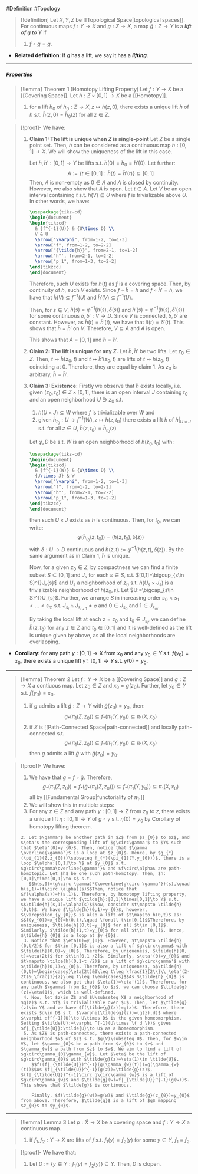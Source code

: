 #Definition #Topology 

> [!definition]
> Let $X,Y,Z$ be [[Topological Space|topological spaces]]. For continuous maps $f:Y\to X$ and $g:Z\to X$, a map $\tilde{g}:Z\to Y$ is a ***lift of $g$ to $Y$*** if
> 1. $f\circ \tilde{g}=g$.
- **Related definition**: If $g$ has a lift, we say it has a ***lifting***.
---
##### Properties
> [!lemma] Theorem 1 (Homotopy Lifting Property)
> Let $f:Y\to X$ be a [[Covering Space]]. Let $h:Z\times[0,1]\to X$ be a [[Homotopy]]. 
> 1. for a lift $\tilde{h}_{0}$ of $h_{0}:Z\to X,z \mapsto h(z,0)$, there exists a unique lift $\tilde{h}$ of $h$ s.t. $\tilde{h}(z,0)=\tilde{h}_{0}(z)$ for all $z\in Z$. 

> [!proof]-
> We have:
> 1. **Claim 1: The lift is unique when $Z$ is single-point**
>    Let $Z$ be a single point set. Then, $h$ can be considered as a continuous map $h:[0,1]\to X$. We will show the uniqueness of the lift in this case. 
>    
>    Let $\tilde{h},\tilde{h}':[0,1]\to Y$ be lifts s.t. $\tilde{h}(0)=\tilde{h}_{0}=\tilde{h}'(0)$. Let further: $$A:=\{ t\in[0,1]:\tilde{h}(t)=\tilde{h}'(t) \}\subseteq[0,1]$$Then, $A$ is non-empty as $0\in A$ and $A$ is closed by continuity. However, we also show that $A$ is open. Let $t\in A$. Let $V$ be an open interval containing $t$ s.t. $h(V)\subseteq U$ where $f$ is trivializable above $U$. In other words, we have:
>    
>    ```tikz
>    \usepackage{tikz-cd} 
>    \begin{document}
>    \begin{tikzcd} 
> 	   & {f^{-1}(U)} & {U\times D} \\ 
> 	   V & U 
> 	   \arrow["\varphi", from=1-2, to=1-3]
> 	   \arrow["f", from=1-2, to=2-2]
> 	   \arrow["{\tilde{h}}", from=2-1, to=1-2] 
> 	   \arrow["h"', from=2-1, to=2-2] 
> 	   \arrow["p_1", from=1-3, to=2-2]
>    \end{tikzcd}
>    \end{document}
>    ```
>    Therefore, such $U$ exists for $h(t)$ as $f$ is a covering space. Then, by continuity of $h$, such $V$ exists. Since $f\circ\tilde{h}=h$ and $f\circ\tilde{h}'=h$, we have that $\tilde{h}(V)\subseteq f^{-1}(U)$ and $\tilde{h}'(V)\subseteq f^{-1}(U)$. 
>    
>    Then, for $s\in V$, $\tilde{h}(s)=\varphi ^{-1}(h(s),\delta(s))$ and $\tilde{h}'(s)=\varphi ^{-1}(h(s),\delta'(s))$ for some continuous $\delta,\delta':V\to D$. Since $V$ is connected, $\delta,\delta'$ are constant. However, as $\tilde{h}(t)=\tilde{h}'(t)$, we have that $\delta(t)=\delta'(t)$. This shows that $\tilde{h}=\tilde{h}'$ on $V$. Therefore, $V\subseteq A$ and $A$ is open. 
>    
>    This shows that $A=[0,1]$ and $\tilde{h}=\tilde{h}'$.
> 2. **Claim 2: The lift is unique for any $Z$.**
>    Let $\tilde{h},\tilde{h}'$ be two lifts. Let $z_{0}\in Z$. Then, $t\mapsto \tilde{h}(z_{0},t)$ and $t\mapsto \tilde{h}'(z_{0},t)$ are lifts of $t\mapsto h(z_{0},t)$ coinciding at $0$. Therefore, they are equal by claim 1. As $z_{0}$ is arbitrary, $\tilde{h}=\tilde{h}'$.
> 3. **Claim 3: Existence**:
>    Firstly we observe that $\tilde{h}$ exists locally, i.e. given $(z_{0},t_{0})\in Z\times[0,1]$, there is an open interval $J$ containing $t_{0}$ and an open neighborhood $U\ni z_{0}$ s.t. 
>    1. $h(U\times J)\subseteq W$ where $f$ is trivializable over $W$ and
>    2. given $\tilde{h}_{t_{0}}:U\to f^{-1}(W), z\mapsto \tilde{h}(z,t_{0})$ there exists a lift $\tilde{h}$ of $h|_{U\times J}$ s.t. for all $z\in U$, $\tilde{h}(z,t_{0})=\tilde{h}_{t_{0}}(z)$
>       
>    Let $\varphi,D$ be s.t. $W$ is an open neighborhood of $h(z_{0},t_{0})$ with: 
>    
>    ```tikz
>    \usepackage{tikz-cd} 
>    \begin{document}
>    \begin{tikzcd} 
> 	   & {f^{-1}(W)} & {W\times D} \\ 
> 	   {U\times J} & W
> 	   \arrow["\varphi", from=1-2, to=1-3]
> 	   \arrow["f", from=1-2, to=2-2]
> 	   \arrow["h"', from=2-1, to=2-2] 
> 	   \arrow["p_1", from=1-3, to=2-2]
>    \end{tikzcd}
>    \end{document}
>    ```
>    then such $U\times J$ exists as $h$ is continuous. Then, for $t_{0}$, we can write: $$\varphi(\tilde{h}_{t_{0}}(z,t_{0}))=(h(z,t_{0}),\delta(z))$$with $\delta:U\to D$ continuous and $\tilde{h}(z,t):=\varphi ^{-1}(h(z,t),\delta(z))$. By the same argument as in Claim 1, $\tilde{h}$ is unique.
>    
>    Now, for a given $z_{0}\in Z$, by compactness we can find a finite subset $S\subseteq [0,1]$ and $J_{s}$ for each $s\in S$, s.t. $[0,1]=\bigcup_{s\in S}^{}J_{s}$ and $U_{s}$ a neighborhood of $z_{0}$ s.t. $h(U_{s}\times J_{s})$ is a trivializable neighborhood of $h(z_{0},s)$. Let $U:=\bigcap_{s\in S}^{}U_{s}$. Further, we arrange $S$ in increasing order $s_{0}<s_{1}<\dots<s_{m}$ s.t. $J_{s_{i}}\cap J_{s_{i+1}}\neq \varnothing$ and $0\in J_{s_{0}}$ and $1\in J_{s_{m}}$. 
>    
>    By taking the local lift at each $z=z_{0}$ and $t_{0}\in J_{s_{i}}$, we can define $\tilde{h}(z,t_{0})$ for any $z\in Z$ and $t_{0}\in [0,1]$ and it is well-defined as the lift is unique given by above, as all the local neighborhoods are overlapping.
- **Corollary**: for any path $\gamma:[0,1]\to X$ from $x_{0}$ and any $y_{0}\in Y$ s.t. $f(y_{0})=x_{0}$, there exists a unique lift $\tilde{\gamma}:[0,1]\to Y$ s.t. $\tilde{\gamma}(0)=y_{0}$.
---
> [!lemma] Theorem 2
> Let $f:Y\to X$ be a [[Covering Space]] and $g:Z\to X$ a contiuous map. Let $z_{0}\in Z$ and $x_{0}=g(z_{0})$. Further, let $y_{0}\in Y$ s.t. $f(y_{0})=x_{0}$.
> 1. if $g$ admits a lift $\tilde{g}:Z\to Y$ with $\tilde{g}(z_{0})=y_{0}$, then: $$g_{*}(\pi_{1}(Z,z_{0}))\subseteq f_{*}(\pi_{1}(Y,y_{0}))\subseteq \pi_{1}(X,x_{0})$$
> 2. if $Z$ is [[Path-Connected Space|path-connected]] and locally path-connected s.t. $$g_{*}(\pi_{1}(Z,z_{0}))\subseteq f_{*}(\pi_{1}(Y,y_{0}))\subseteq \pi_{1}(X,x_{0})$$then $g$ admits a lift $\tilde{g}$ with $\tilde{g}(z_{0})=y_{0}$.

> [!proof]-
> We have:
> 1. We have that $g=f\circ \tilde{g}$. Therefore, $$g_{*}(\pi_{1}(Z,z_{0}))=f_{*}(\tilde{g}_{*}(\pi_{1}(Z,z_{0})))\subseteq f_{*}(\pi_{1}(Y,y_{0}))\subseteq \pi_{1}(X,x_{0})$$all by [[Fundamental Group|functoriality of $\pi_{1}$.]]
> 2. We will show this in multiple steps:
> 	1. For any $z\in Z$ and any path $\gamma:[0,1]\to Z$ from $z_{0}$ to $z$, there exists a unique lift $\eta:[0,1]\to Y$ of $g\circ\gamma$ s.t. $\eta(0)=y_{0}$ by Corollary of homotopy lifting theorem.
> 	  
>     2. Let $\gamma'$ be another path in $Z$ from $z_{0}$ to $z$, and $\eta'$ the corresponding lift of $g\circ\gamma'$ to $Y$ such that $\eta'(0)=y_{0}$. Then, notice that $\gamma \overline{\gamma'}$ is a loop at $z_{0}$. Hence, by $g_{*}(\pi_{1}(Z,z_{0}))\subseteq f_{*}(\pi_{1}(Y,y_{0}))$, there is a loop $\alpha:[0,1]\to Y$ at $y_{0}$ s.t. $g\circ\gamma\overline{\gamma'}$ and $f\circ\alpha$ are path-homotopic. Let $h$ be one such path-homotopy. Then, $h:[0,1]\times[0,1]\to X$ s.t. 
>        $$h(s,0)=(g\circ \gamma)*(\overline{g\circ \gamma'})(s),\quad h(s,1)=(f\circ \alpha)(s)$$Then, notice that $f(\alpha(s))=h(s,1)$. Therefore, by homotopy lifting property, we have a unique lift $\tilde{h}:[0,1]\times[0,1]\to Y$ s.t. $$\tilde{h}(s,1)=\alpha(s)$$Now, consider $t\mapsto \tilde{h}(0,t)$. We have $\tilde{h}(0,1)=y_{0}$, however, $\varepsilon_{y_{0}}$ is also a lift of $t\mapsto h(0,t)$ as: $$f(y_{0})=x_{0}=h(0,t),\quad \forall t\in[0,1]$$Therefore, by uniqueness, $\tilde{h}(0,t)=y_{0}$ for all $t\in [0,1]$. Similarly, $\tilde{h}(1,t)=y_{0}$ for all $t\in [0,1]$. Hence, $\tilde{h}_{0}$ is a loop at $y_{0}$. 
>      3. Notice that $\eta(0)=y_{0}$. However, $t\mapsto \tilde{h}(0,t/2)$ for $t\in [0,1]$ is also a lift of $g\circ\gamma$ with $\tilde{h}(0,0)=y_{0}$. Therefore, by uniqueness, $\tilde{h}(0, t)=\eta(2t)$ for $t\in[0,1 /2]$. Similarly, $\eta'(0)=y_{0}$ and $t\mapsto \tilde{h}(0,1-t /2)$ is a lift of $g\circ\gamma'$ with $\tilde{h}(0,1)=y_{0}$. Therefore, by uniqueness, $$\tilde{h}(0,t)=\begin{cases}\eta(2t)&0\leq t\leq \frac{1}{2\\}\\ \eta'(2-2t)& \frac{1}{2}\leq t\leq 1\end{cases}$$As $\tilde{h}_{0}$ is continuous, we also get that $\eta(1)=\eta'(1)$. Therefore, for any path $\gamma$ from $z_{0}$ to $z$, we can choose $\tilde{g}(z)=\eta(1)$, which is well-defined.
>      4. Now, let $z\in Z$ and $U\subseteq X$ a neighborhood of $g(z)$ s.t. $f$ is trivializable over $U$. Then, let $\tilde{g}(z)\in Y$ and we have $f(\tilde{g}(z))=g(z)$. Therefore, there exists $d\in D$ s.t. $\varphi(\tilde{g}(z))=(g(z),d)$ where $\varphi :f^{-1}(U)\to U\times D$ is the given homeomorphism. Setting $\tilde{U}:=\varphi ^{-1}(U\times \{ d \})$ gives $f|_{\tilde{U}}:\tilde{U}\to U$ as a homeomorphism.
>      5. As $Z$ is path-connected, there exists a path-connected neighborhood $V$ of $z$ s.t. $g(V)\subseteq U$. Then, for $w\in V$, let $\gamma_{0}$ be a path from $z_{0}$ to $z$ and $\gamma_{w}$ a path from $z$ to $w$. We aim to find a lift of $g\circ\gamma_{0}\gamma_{w}$. Let $\eta$ be the lift of $g\circ\gamma_{0}$ with $\tilde{g}(z)=\eta(1)\in \tilde{U}$. 
>         $$f((f|_{\tilde{U}})^{-1}(g(\gamma_{w}(t)))=g(\gamma_{w}(t))$$As $f|_{\tilde{U}}^{-1}(g(z))=\tilde{g}(z)$, $(f|_{\tilde{U}})^{-1}\circ g\circ\gamma_{w}$ is a lift of $g\circ\gamma_{w}$ and $\tilde{g}(w)=f|_{\tilde{U}}^{-1}(g(w))$. This shows that $\tilde{g}$ is continuous.
>         
>         Finally, $f(\tilde{g}(w))=g(w)$ and $\tilde{g}(z_{0})=y_{0}$ from above. Therefore, $\tilde{g}$ is a lift of $g$ mapping $z_{0}$ to $y_{0}$.
---
> [!lemma] Lemma 3
> Let $p:\tilde{X}\to X$ be a covering space and $f:Y\to X$ a continuous map. 
> 1. if $f_{1},f_{2}:Y\to \tilde{X}$ are lifts of $f$ s.t. $f_{1}(y)=f_{2}(y)$ for some $y\in Y$, $f_{1}\equiv f_{2}$.

> [!proof]-
> We have that:
> 1. Let $D:=\{ y\in Y:f_{1}(y)=f_{2}(y) \}\subseteq Y$. Then, $D$ is clopen.